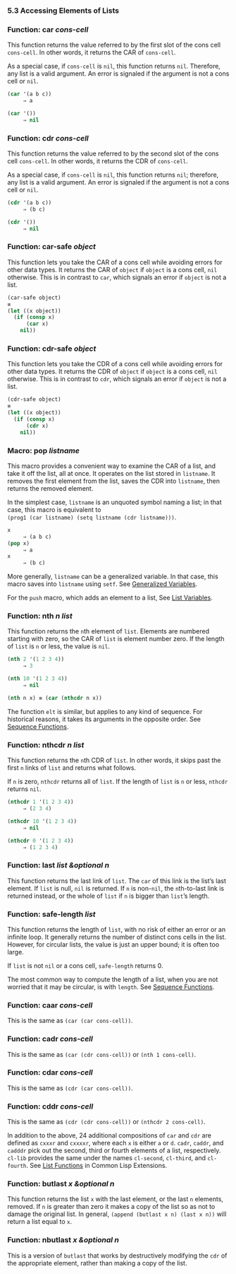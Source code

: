 

### 5.3 Accessing Elements of Lists

### Function: **car** *cons-cell*

This function returns the value referred to by the first slot of the cons cell `cons-cell`. In other words, it returns the CAR of `cons-cell`.

As a special case, if `cons-cell` is `nil`, this function returns `nil`. Therefore, any list is a valid argument. An error is signaled if the argument is not a cons cell or `nil`.

```lisp
(car '(a b c))
     ⇒ a
```

```lisp
(car '())
     ⇒ nil
```

### Function: **cdr** *cons-cell*

This function returns the value referred to by the second slot of the cons cell `cons-cell`. In other words, it returns the CDR of `cons-cell`.

As a special case, if `cons-cell` is `nil`, this function returns `nil`; therefore, any list is a valid argument. An error is signaled if the argument is not a cons cell or `nil`.

```lisp
(cdr '(a b c))
     ⇒ (b c)
```

```lisp
(cdr '())
     ⇒ nil
```

### Function: **car-safe** *object*

This function lets you take the CAR of a cons cell while avoiding errors for other data types. It returns the CAR of `object` if `object` is a cons cell, `nil` otherwise. This is in contrast to `car`, which signals an error if `object` is not a list.

```lisp
(car-safe object)
≡
(let ((x object))
  (if (consp x)
      (car x)
    nil))
```

### Function: **cdr-safe** *object*

This function lets you take the CDR of a cons cell while avoiding errors for other data types. It returns the CDR of `object` if `object` is a cons cell, `nil` otherwise. This is in contrast to `cdr`, which signals an error if `object` is not a list.

```lisp
(cdr-safe object)
≡
(let ((x object))
  (if (consp x)
      (cdr x)
    nil))
```

### Macro: **pop** *listname*

This macro provides a convenient way to examine the CAR of a list, and take it off the list, all at once. It operates on the list stored in `listname`. It removes the first element from the list, saves the CDR into `listname`, then returns the removed element.

In the simplest case, `listname` is an unquoted symbol naming a list; in that case, this macro is equivalent to `(prog1 (car listname) (setq listname (cdr listname)))`.

```lisp
x
     ⇒ (a b c)
(pop x)
     ⇒ a
x
     ⇒ (b c)
```

More generally, `listname` can be a generalized variable. In that case, this macro saves into `listname` using `setf`. See [Generalized Variables](Generalized-Variables.html).

For the `push` macro, which adds an element to a list, See [List Variables](List-Variables.html).

### Function: **nth** *n list*

This function returns the `n`th element of `list`. Elements are numbered starting with zero, so the CAR of `list` is element number zero. If the length of `list` is `n` or less, the value is `nil`.

```lisp
(nth 2 '(1 2 3 4))
     ⇒ 3
```

```lisp
(nth 10 '(1 2 3 4))
     ⇒ nil

(nth n x) ≡ (car (nthcdr n x))
```

The function `elt` is similar, but applies to any kind of sequence. For historical reasons, it takes its arguments in the opposite order. See [Sequence Functions](Sequence-Functions.html).

### Function: **nthcdr** *n list*

This function returns the `n`th CDR of `list`. In other words, it skips past the first `n` links of `list` and returns what follows.

If `n` is zero, `nthcdr` returns all of `list`. If the length of `list` is `n` or less, `nthcdr` returns `nil`.

```lisp
(nthcdr 1 '(1 2 3 4))
     ⇒ (2 3 4)
```

```lisp
(nthcdr 10 '(1 2 3 4))
     ⇒ nil
```

```lisp
(nthcdr 0 '(1 2 3 4))
     ⇒ (1 2 3 4)
```

### Function: **last** *list \&optional n*

This function returns the last link of `list`. The `car` of this link is the list’s last element. If `list` is null, `nil` is returned. If `n` is non-`nil`, the `n`th-to-last link is returned instead, or the whole of `list` if `n` is bigger than `list`’s length.

### Function: **safe-length** *list*

This function returns the length of `list`, with no risk of either an error or an infinite loop. It generally returns the number of distinct cons cells in the list. However, for circular lists, the value is just an upper bound; it is often too large.

If `list` is not `nil` or a cons cell, `safe-length` returns 0.

The most common way to compute the length of a list, when you are not worried that it may be circular, is with `length`. See [Sequence Functions](Sequence-Functions.html).

### Function: **caar** *cons-cell*

This is the same as `(car (car cons-cell))`.

### Function: **cadr** *cons-cell*

This is the same as `(car (cdr cons-cell))` or `(nth 1 cons-cell)`.

### Function: **cdar** *cons-cell*

This is the same as `(cdr (car cons-cell))`.

### Function: **cddr** *cons-cell*

This is the same as `(cdr (cdr cons-cell))` or `(nthcdr 2 cons-cell)`.

In addition to the above, 24 additional compositions of `car` and `cdr` are defined as `cxxxr` and `cxxxxr`, where each `x` is either `a` or `d`. `cadr`, `caddr`, and `cadddr` pick out the second, third or fourth elements of a list, respectively. `cl-lib` provides the same under the names `cl-second`, `cl-third`, and `cl-fourth`. See [List Functions](https://www.gnu.org/software/emacs/manual/html_node/cl/List-Functions.html#List-Functions) in Common Lisp Extensions.

### Function: **butlast** *x \&optional n*

This function returns the list `x` with the last element, or the last `n` elements, removed. If `n` is greater than zero it makes a copy of the list so as not to damage the original list. In general, `(append (butlast x n) (last x n))` will return a list equal to `x`.

### Function: **nbutlast** *x \&optional n*

This is a version of `butlast` that works by destructively modifying the `cdr` of the appropriate element, rather than making a copy of the list.
